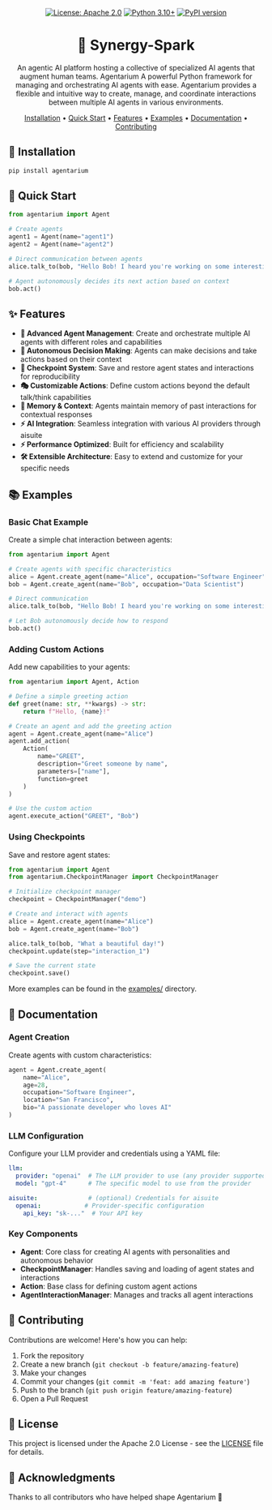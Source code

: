 <div align="center">

[![License: Apache 2.0](https://img.shields.io/badge/license-Apache%202.0-yellow.svg)](https://opensource.org/licenses/Apache-2.0)
[![Python 3.10+](https://img.shields.io/badge/python-3.10+-blue.svg)](https://www.python.org/downloads/)
[![PyPI version](https://badge.fury.io/py/agentarium.svg)](https://badge.fury.io/py/agentarium)

# 🌿 Synergy-Spark
An agentic AI platform hosting a collective of specialized AI agents that augment human teams. 
 Agentarium
A powerful Python framework for managing and orchestrating AI agents with ease. Agentarium provides a flexible and intuitive way to create, manage, and coordinate interactions between multiple AI agents in various environments.

[Installation](#installation) •
[Quick Start](#quick-start) •
[Features](#features) •
[Examples](#examples) •
[Documentation](#documentation) •
[Contributing](#contributing)

</div>

## 🚀 Installation

```bash
pip install agentarium
```

## 🎯 Quick Start

```python
from agentarium import Agent

# Create agents
agent1 = Agent(name="agent1")
agent2 = Agent(name="agent2")

# Direct communication between agents
alice.talk_to(bob, "Hello Bob! I heard you're working on some interesting ML projects.")

# Agent autonomously decides its next action based on context
bob.act()
```

## ✨ Features

- **🤖 Advanced Agent Management**: Create and orchestrate multiple AI agents with different roles and capabilities
- **🔄 Autonomous Decision Making**: Agents can make decisions and take actions based on their context
- **💾 Checkpoint System**: Save and restore agent states and interactions for reproducibility
- **🎭 Customizable Actions**: Define custom actions beyond the default talk/think capabilities
- **🧠 Memory & Context**: Agents maintain memory of past interactions for contextual responses
- **⚡ AI Integration**: Seamless integration with various AI providers through aisuite
- **⚡ Performance Optimized**: Built for efficiency and scalability
- **🛠️ Extensible Architecture**: Easy to extend and customize for your specific needs

## 📚 Examples

### Basic Chat Example
Create a simple chat interaction between agents:

```python
from agentarium import Agent

# Create agents with specific characteristics
alice = Agent.create_agent(name="Alice", occupation="Software Engineer")
bob = Agent.create_agent(name="Bob", occupation="Data Scientist")

# Direct communication
alice.talk_to(bob, "Hello Bob! I heard you're working on some interesting projects.")

# Let Bob autonomously decide how to respond
bob.act()
```

### Adding Custom Actions
Add new capabilities to your agents:

```python
from agentarium import Agent, Action

# Define a simple greeting action
def greet(name: str, **kwargs) -> str:
    return f"Hello, {name}!"

# Create an agent and add the greeting action
agent = Agent.create_agent(name="Alice")
agent.add_action(
    Action(
        name="GREET",
        description="Greet someone by name",
        parameters=["name"],
        function=greet
    )
)

# Use the custom action
agent.execute_action("GREET", "Bob")
```

### Using Checkpoints
Save and restore agent states:

```python
from agentarium import Agent
from agentarium.CheckpointManager import CheckpointManager

# Initialize checkpoint manager
checkpoint = CheckpointManager("demo")

# Create and interact with agents
alice = Agent.create_agent(name="Alice")
bob = Agent.create_agent(name="Bob")

alice.talk_to(bob, "What a beautiful day!")
checkpoint.update(step="interaction_1")

# Save the current state
checkpoint.save()
```

More examples can be found in the [examples/](examples/) directory.

## 📖 Documentation

### Agent Creation
Create agents with custom characteristics:

```python
agent = Agent.create_agent(
    name="Alice",
    age=28,
    occupation="Software Engineer",
    location="San Francisco",
    bio="A passionate developer who loves AI"
)
```

### LLM Configuration
Configure your LLM provider and credentials using a YAML file:

```yaml
llm:
  provider: "openai"  # The LLM provider to use (any provider supported by aisuite)
  model: "gpt-4"      # The specific model to use from the provider

aisuite:              # (optional) Credentials for aisuite
  openai:            # Provider-specific configuration
    api_key: "sk-..."  # Your API key
```

### Key Components

- **Agent**: Core class for creating AI agents with personalities and autonomous behavior
- **CheckpointManager**: Handles saving and loading of agent states and interactions
- **Action**: Base class for defining custom agent actions
- **AgentInteractionManager**: Manages and tracks all agent interactions

## 🤝 Contributing

Contributions are welcome! Here's how you can help:

1. Fork the repository
2. Create a new branch (`git checkout -b feature/amazing-feature`)
3. Make your changes
4. Commit your changes (`git commit -m 'feat: add amazing feature'`)
5. Push to the branch (`git push origin feature/amazing-feature`)
6. Open a Pull Request

## 📄 License

This project is licensed under the Apache 2.0 License - see the [LICENSE](LICENSE) file for details.

## 🙏 Acknowledgments

Thanks to all contributors who have helped shape Agentarium 🫶

